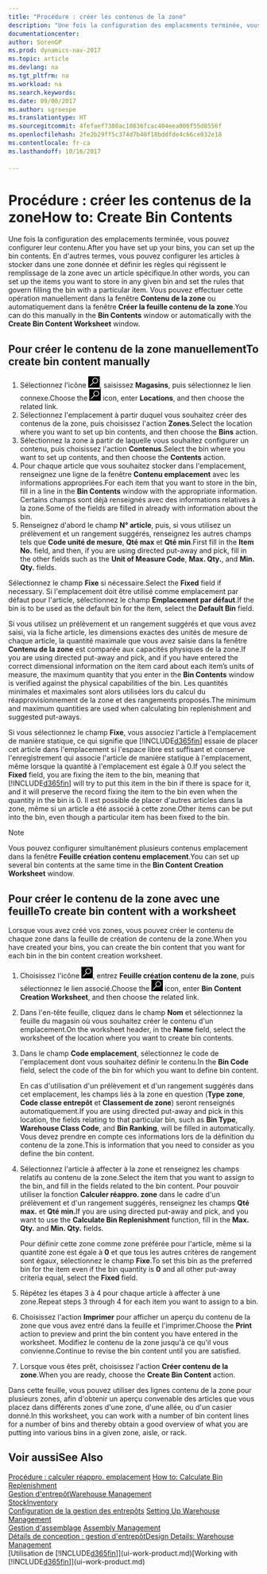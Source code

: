```yaml
---
title: "Procédure : créer les contenus de la zone"
description: "Une fois la configuration des emplacements terminée, vous pouvez configurer leur contenu. En d'autres termes, vous pouvez configurer les articles à stocker dans une zone donnée et définir les règles qui régissent le remplissage de la zone avec un article spécifique."
documentationcenter: 
author: SorenGP
ms.prod: dynamics-nav-2017
ms.topic: article
ms.devlang: na
ms.tgt_pltfrm: na
ms.workload: na
ms.search.keywords: 
ms.date: 09/08/2017
ms.author: sgroespe
ms.translationtype: HT
ms.sourcegitcommit: 4fefaef7380ac10836fcac404eea006f55d8556f
ms.openlocfilehash: 2fe2b29ff5c374d7b40f18bddfde4c66ce032e18
ms.contentlocale: fr-ca
ms.lasthandoff: 10/16/2017

---
```

# <a name="how-to-create-bin-contents"></a><span data-ttu-id="10176-104">Procédure : créer les contenus de la zone</span><span class="sxs-lookup"><span data-stu-id="10176-104">How to: Create Bin Contents</span></span>
<span data-ttu-id="10176-105">Une fois la configuration des emplacements terminée, vous pouvez configurer leur contenu.</span><span class="sxs-lookup"><span data-stu-id="10176-105">After you have set up your bins, you can set up the bin contents.</span></span> <span data-ttu-id="10176-106">En d'autres termes, vous pouvez configurer les articles à stocker dans une zone donnée et définir les règles qui régissent le remplissage de la zone avec un article spécifique.</span><span class="sxs-lookup"><span data-stu-id="10176-106">In other words, you can set up the items you want to store in any given bin and set the rules that govern filling the bin with a particular item.</span></span> <span data-ttu-id="10176-107">Vous pouvez effectuer cette opération manuellement dans la fenêtre **Contenu de la zone** ou automatiquement dans la fenêtre **Créer la feuille contenu de la zone**.</span><span class="sxs-lookup"><span data-stu-id="10176-107">You can do this manually in the **Bin Contents** window or automatically with the **Create Bin Content Worksheet** window.</span></span>

## <a name="to-create-bin-content-manually"></a><span data-ttu-id="10176-108">Pour créer le contenu de la zone manuellement</span><span class="sxs-lookup"><span data-stu-id="10176-108">To create bin content manually</span></span>  
1.  <span data-ttu-id="10176-109">Sélectionnez l'icône ![Page ou état pour la recherche](media/ui-search/search_small.png "icône Page ou état pour la recherche"), saisissez **Magasins**, puis sélectionnez le lien connexe.</span><span class="sxs-lookup"><span data-stu-id="10176-109">Choose the ![Search for Page or Report](media/ui-search/search_small.png "Search for Page or Report icon") icon, enter **Locations**, and then choose the related link.</span></span>  
2.  <span data-ttu-id="10176-110">Sélectionnez l'emplacement à partir duquel vous souhaitez créer des contenus de la zone, puis choisissez l'action **Zones**.</span><span class="sxs-lookup"><span data-stu-id="10176-110">Select the location where you want to set up bin contents,  and then choose the **Bins** action.</span></span>  
3.  <span data-ttu-id="10176-111">Sélectionnez la zone à partir de laquelle vous souhaitez configurer un contenu, puis choisissez l'action **Contenus**.</span><span class="sxs-lookup"><span data-stu-id="10176-111">Select the bin where you want to set up contents, and then choose the **Contents** action.</span></span>  
4.  <span data-ttu-id="10176-112">Pour chaque article que vous souhaitez stocker dans l'emplacement, renseignez une ligne de la fenêtre **Contenu emplacement** avec les informations appropriées.</span><span class="sxs-lookup"><span data-stu-id="10176-112">For each item that you want to store in the bin, fill in a line in the **Bin Contents** window with the appropriate information.</span></span> <span data-ttu-id="10176-113">Certains champs sont déjà renseignés avec des informations relatives à la zone.</span><span class="sxs-lookup"><span data-stu-id="10176-113">Some of the fields are filled in already with information about the bin.</span></span>  
5.  <span data-ttu-id="10176-114">Renseignez d'abord le champ **N° article**, puis, si vous utilisez un prélèvement et un rangement suggérés, renseignez les autres champs tels que **Code unité de mesure**, **Qté max** et **Qté min**.</span><span class="sxs-lookup"><span data-stu-id="10176-114">First fill in the **Item No.** field, and then, if you are using directed put-away and pick, fill in the other fields such as the **Unit of Measure Code**, **Max. Qty.**, and **Min. Qty.** fields.</span></span>  

<span data-ttu-id="10176-115">Sélectionnez le champ **Fixe** si nécessaire.</span><span class="sxs-lookup"><span data-stu-id="10176-115">Select the **Fixed** field if necessary.</span></span> <span data-ttu-id="10176-116">Si l'emplacement doit être utilisé comme emplacement par défaut pour l'article, sélectionnez le champ **Emplacement par défaut**.</span><span class="sxs-lookup"><span data-stu-id="10176-116">If the bin is to be used as the default bin for the item, select the **Default Bin** field.</span></span>  

<span data-ttu-id="10176-117">Si vous utilisez un prélèvement et un rangement suggérés et que vous avez saisi, via la fiche article, les dimensions exactes des unités de mesure de chaque article, la quantité maximale que vous avez saisie dans la fenêtre **Contenu de la zone** est comparée aux capacités physiques de la zone.</span><span class="sxs-lookup"><span data-stu-id="10176-117">If you are using directed put-away and pick, and if you have entered the correct dimensional information on the item card about each item’s units of measure, the maximum quantity that you enter in the **Bin Contents** window is verified against the physical capabilities of the bin.</span></span> <span data-ttu-id="10176-118">Les quantités minimales et maximales sont alors utilisées lors du calcul du réapprovisionnement de la zone et des rangements proposés.</span><span class="sxs-lookup"><span data-stu-id="10176-118">The minimum and maximum quantities are used when calculating bin replenishment and suggested put-aways.</span></span>  

<span data-ttu-id="10176-119">Si vous sélectionnez le champ **Fixe**, vous associez l'article à l'emplacement de manière statique, ce qui signifie que [!INCLUDE[d365fin](includes/d365fin_md.md)] essaie de placer cet article dans l'emplacement si l'espace libre est suffisant et conserve l'enregistrement qui associe l'article de manière statique à l'emplacement, même lorsque la quantité à l'emplacement est égale à 0.</span><span class="sxs-lookup"><span data-stu-id="10176-119">If you select the **Fixed** field, you are fixing the item to the bin, meaning that [!INCLUDE[d365fin](includes/d365fin_md.md)] will try to put this item in the bin if there is space for it, and it will preserve the record fixing the item to the bin even when the quantity in the bin is 0.</span></span> <span data-ttu-id="10176-120">Il est possible de placer d'autres articles dans la zone, même si un article a été associé à cette zone.</span><span class="sxs-lookup"><span data-stu-id="10176-120">Other items can be put into the bin, even though a particular item has been fixed to the bin.</span></span>  

> [!NOTE]  
>  <span data-ttu-id="10176-121">Vous pouvez configurer simultanément plusieurs contenus emplacement dans la fenêtre **Feuille création contenu emplacement**.</span><span class="sxs-lookup"><span data-stu-id="10176-121">You can set up several bin contents at the same time in the **Bin Content Creation Worksheet** window.</span></span>  

## <a name="to-create-bin-content-with-a-worksheet"></a><span data-ttu-id="10176-122">Pour créer le contenu de la zone avec une feuille</span><span class="sxs-lookup"><span data-stu-id="10176-122">To create bin content with a worksheet</span></span>  
<span data-ttu-id="10176-123">Lorsque vous avez créé vos zones, vous pouvez créer le contenu de chaque zone dans la feuille de création de contenu de la zone.</span><span class="sxs-lookup"><span data-stu-id="10176-123">When you have created your bins, you can create the bin content that you want for each bin in the bin content creation worksheet.</span></span>

1.  <span data-ttu-id="10176-124">Choisissez l'icône ![Page ou rapport pour la recherche](media/ui-search/search_small.png "icône Page ou rapport pour la recherche"), entrez **Feuille création contenu de la zone**, puis sélectionnez le lien associé.</span><span class="sxs-lookup"><span data-stu-id="10176-124">Choose the ![Search for Page or Report](media/ui-search/search_small.png "Search for Page or Report icon") icon, enter **Bin Content Creation Worksheet**, and then choose the related link.</span></span>  
2.  <span data-ttu-id="10176-125">Dans l'en-tête feuille, cliquez dans le champ **Nom** et sélectionnez la feuille du magasin où vous souhaitez créer le contenu d'un emplacement.</span><span class="sxs-lookup"><span data-stu-id="10176-125">On the worksheet header, in the **Name** field, select the worksheet of the location where you want to create bin contents.</span></span>  
3.  <span data-ttu-id="10176-126">Dans le champ **Code emplacement**, sélectionnez le code de l'emplacement dont vous souhaitez définir le contenu.</span><span class="sxs-lookup"><span data-stu-id="10176-126">In the **Bin Code** field, select the code of the bin for which you want to define bin content.</span></span>   

    <span data-ttu-id="10176-127">En cas d'utilisation d'un prélèvement et d'un rangement suggérés dans cet emplacement, les champs liés à la zone en question (**Type zone**, **Code classe entrepôt** et **Classement de zone**) seront renseignés automatiquement.</span><span class="sxs-lookup"><span data-stu-id="10176-127">If you are using directed put-away and pick in this location, the fields relating to that particular bin, such as **Bin Type**, **Warehouse Class Code**, and **Bin Ranking**, will be filled in automatically.</span></span> <span data-ttu-id="10176-128">Vous devez prendre en compte ces informations lors de la définition du contenu de la zone.</span><span class="sxs-lookup"><span data-stu-id="10176-128">This is information that you need to consider as you define the bin content.</span></span>  
4.  <span data-ttu-id="10176-129">Sélectionnez l'article à affecter à la zone et renseignez les champs relatifs au contenu de la zone.</span><span class="sxs-lookup"><span data-stu-id="10176-129">Select the item that you want to assign to the bin, and fill in the fields related to the bin content.</span></span> <span data-ttu-id="10176-130">Pour pouvoir utiliser la fonction **Calculer réappro. zone** dans le cadre d'un prélèvement et d'un rangement suggérés, renseignez les champs **Qté max.** et **Qté min.**</span><span class="sxs-lookup"><span data-stu-id="10176-130">If you are using directed put-away and pick, and you want to use the **Calculate Bin Replenishment** function, fill in the **Max. Qty.** and **Min. Qty.** fields.</span></span>  

    <span data-ttu-id="10176-131">Pour définir cette zone comme zone préférée pour l'article, même si la quantité zone est égale à **0** et que tous les autres critères de rangement sont égaux, sélectionnez le champ **Fixe**.</span><span class="sxs-lookup"><span data-stu-id="10176-131">To set this bin as the preferred bin for the item even if the bin quantity is **0** and all other put-away criteria equal, select the **Fixed** field.</span></span>  
5.  <span data-ttu-id="10176-132">Répétez les étapes 3 à 4 pour chaque article à affecter à une zone.</span><span class="sxs-lookup"><span data-stu-id="10176-132">Repeat steps 3 through 4 for each item you want to assign to a bin.</span></span>  
6.  <span data-ttu-id="10176-133">Choisissez l'action **Imprimer** pour afficher un aperçu du contenu de la zone que vous avez entré dans la feuille et l'imprimer.</span><span class="sxs-lookup"><span data-stu-id="10176-133">Choose the **Print** action to preview and print the bin content you have entered in the worksheet.</span></span> <span data-ttu-id="10176-134">Modifiez le contenu de la zone jusqu'à ce qu'il vous convienne.</span><span class="sxs-lookup"><span data-stu-id="10176-134">Continue to revise the bin content until you are satisfied.</span></span>  
7.  <span data-ttu-id="10176-135">Lorsque vous êtes prêt, choisissez l'action **Créer contenu de la zone**.</span><span class="sxs-lookup"><span data-stu-id="10176-135">When you are ready, choose the **Create Bin Content** action.</span></span>  

<span data-ttu-id="10176-136">Dans cette feuille, vous pouvez utiliser des lignes contenu de la zone pour plusieurs zones, afin d'obtenir un aperçu convenable des articles que vous placez dans différents zones d'une zone, d'une allée, ou d'un casier donné.</span><span class="sxs-lookup"><span data-stu-id="10176-136">In this worksheet, you can work with a number of bin content lines for a number of bins and thereby obtain a good overview of what you are putting into various bins in a given zone, aisle, or rack.</span></span>  

## <a name="see-also"></a><span data-ttu-id="10176-137">Voir aussi</span><span class="sxs-lookup"><span data-stu-id="10176-137">See Also</span></span>
<span data-ttu-id="10176-138">[Procédure : calculer réappro. emplacement](warehouse-how-to-calculate-bin-replenishment.md)  </span><span class="sxs-lookup"><span data-stu-id="10176-138">[How to: Calculate Bin Replenishment](warehouse-how-to-calculate-bin-replenishment.md)  </span></span>  
[<span data-ttu-id="10176-139">Gestion d'entrepôt</span><span class="sxs-lookup"><span data-stu-id="10176-139">Warehouse Management</span></span>](warehouse-manage-warehouse.md)  
[<span data-ttu-id="10176-140">Stock</span><span class="sxs-lookup"><span data-stu-id="10176-140">Inventory</span></span>](inventory-manage-inventory.md)  
<span data-ttu-id="10176-141">[Configuration de la gestion des entrepôts](warehouse-setup-warehouse.md)   </span><span class="sxs-lookup"><span data-stu-id="10176-141">[Setting Up Warehouse Management](warehouse-setup-warehouse.md)   </span></span>  
<span data-ttu-id="10176-142">[Gestion d'assemblage](assembly-assemble-items.md)  </span><span class="sxs-lookup"><span data-stu-id="10176-142">[Assembly Management](assembly-assemble-items.md)  </span></span>  
[<span data-ttu-id="10176-143">Détails de conception : gestion d'entrepôt</span><span class="sxs-lookup"><span data-stu-id="10176-143">Design Details: Warehouse Management</span></span>](design-details-warehouse-management.md)  
<span data-ttu-id="10176-144">[Utilisation de [!INCLUDE[d365fin](includes/d365fin_md.md)]](ui-work-product.md)</span><span class="sxs-lookup"><span data-stu-id="10176-144">[Working with [!INCLUDE[d365fin](includes/d365fin_md.md)]](ui-work-product.md)</span></span>

